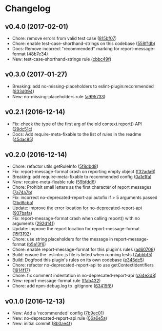 # Changelog

## v0.4.0 (2017-02-01)

* Chore: remove errors from valid test case ([815bf07](https://github.com/not-an-aardvark/eslint-plugin-eslint-plugin/commit/815bf073f8086e98eb57b31f3a60c8dd07f4a13b))
* Chore: enable test-case-shorthand-strings on this codebase ([558f1db](https://github.com/not-an-aardvark/eslint-plugin-eslint-plugin/commit/558f1dbc0635809e410b24b2e8be45fe9aa9b8e4))
* Docs: Remove incorrect "recommended" marking for report-message-format ([48b7e34](https://github.com/not-an-aardvark/eslint-plugin-eslint-plugin/commit/48b7e347f8346bf66b8169ac0ec5d78e77d43cb1))
* New: test-case-shorthand-strings rule ([cbbc49f](https://github.com/not-an-aardvark/eslint-plugin-eslint-plugin/commit/cbbc49f52ab447df68f340282ef821a44800e280))

## v0.3.0 (2017-01-27)

* Breaking: add no-missing-placeholders to eslint-plugin:recommended ([833d094](https://github.com/not-an-aardvark/eslint-plugin-eslint-plugin/commit/833d094a2b4ee4a9460264979b5a7a61d7182595))
* New: no-missing-placeholders rule ([a995733](https://github.com/not-an-aardvark/eslint-plugin-eslint-plugin/commit/a995733b0f3a555d946f7e8818396d0983fa8cc8))

## v0.2.1 (2016-12-14)

* Fix: check the type of the first arg of the old context.report() API ([29dc51c](https://github.com/not-an-aardvark/eslint-plugin-eslint-plugin/commit/29dc51c81749dd66d6d6b1861f307d8bd6947b89))
* Docs: Add require-meta-fixable to the list of rules in the readme ([45dac85](https://github.com/not-an-aardvark/eslint-plugin-eslint-plugin/commit/45dac8544547980a751532877c012c53b5e9224b))

## v0.2.0 (2016-12-14)

* Chore: refactor utils.getRuleInfo ([5f8dbd8](https://github.com/not-an-aardvark/eslint-plugin-eslint-plugin/commit/5f8dbd8a9a6eb4084081aef6adb543463d83474b))
* Fix: report-message-format crash on reporting empty object ([f32ada6](https://github.com/not-an-aardvark/eslint-plugin-eslint-plugin/commit/f32ada66623eb54385afcbf4516931ad94de0336))
* Breaking: add require-meta-fixable to recommended config ([0a1e1fa](https://github.com/not-an-aardvark/eslint-plugin-eslint-plugin/commit/0a1e1fa0fb24fdb2099a689f2cf47fc5ba98d832))
* New: require-meta-fixable rule ([59bfdd6](https://github.com/not-an-aardvark/eslint-plugin-eslint-plugin/commit/59bfdd62929d1b611f226e6b321a76ea69017154))
* Chore: Prohibit small letters as the first character of report messages ([7a74a7b](https://github.com/not-an-aardvark/eslint-plugin-eslint-plugin/commit/7a74a7b46680a9cf58c4b96da40e1d1a6ae5bcba))
* Fix: incorrect no-deprecated-report-api autofix if > 5 arguments passed ([2bd6cba](https://github.com/not-an-aardvark/eslint-plugin-eslint-plugin/commit/2bd6cba9209ea46eddbc33063c005b2586b96bd4))
* Update: improve the error location for no-deprecated-report-api ([937bafa](https://github.com/not-an-aardvark/eslint-plugin-eslint-plugin/commit/937bafa7710adb8e11c6f581485b44d367097f5f))
* Fix: report-message-format crash when calling report() with no arguments ([292d141](https://github.com/not-an-aardvark/eslint-plugin-eslint-plugin/commit/292d141ef7ef949ac0e92deeb70b9d836b65935a))
* Update: improve the report location for report-message-format ([15f3192](https://github.com/not-an-aardvark/eslint-plugin-eslint-plugin/commit/15f31929f23e163924f1e217e064eeac23de5276))
* Chore: use string placeholders for the message in report-message-format ([b5a13f6](https://github.com/not-an-aardvark/eslint-plugin-eslint-plugin/commit/b5a13f6699ba652ca3d44d459cdfcda3f8800443))
* Chore: enable report-message-format for this plugin's rules ([ad60708](https://github.com/not-an-aardvark/eslint-plugin-eslint-plugin/commit/ad607080d02736aa9b9aa46969ddd99b2a474dc6))
* Build: ensure the .eslintrc.js file is linted when running tests ([7abbbf5](https://github.com/not-an-aardvark/eslint-plugin-eslint-plugin/commit/7abbbf5db745861751f4bc0ac2202bd1b84328f1))
* Build: Dogfood this plugin's rules on its own codebase ([e345dc5](https://github.com/not-an-aardvark/eslint-plugin-eslint-plugin/commit/e345dc5670b343ef8dd1800aa84c096633a6f879))
* Chore: refactor no-deprecated-report-api to use getContextIdentifiers ([1914f17](https://github.com/not-an-aardvark/eslint-plugin-eslint-plugin/commit/1914f17cb5170c632a15d5c7e9bdc9fb19fd109b))
* Chore: fix comment indentation in no-deprecated-report-api ([c64e3d8](https://github.com/not-an-aardvark/eslint-plugin-eslint-plugin/commit/c64e3d86af82592fcb3b95500463dc69f9dc90df))
* New: report-message-format rule ([ffab432](https://github.com/not-an-aardvark/eslint-plugin-eslint-plugin/commit/ffab432d1351a2a3f759efc2a922d28e3cabdf90))
* Chore: add npm-debug.log to .gitignore ([63415f8](https://github.com/not-an-aardvark/eslint-plugin-eslint-plugin/commit/63415f899adc2bbddf8c1b9e4c78a02a78a9eec9))

## v0.1.0 (2016-12-13)

* New: Add a 'recommended' config ([7b9ec01](https://github.com/not-an-aardvark/eslint-plugin-eslint-plugin/commit/7b9ec012286f4c16af27e79db7e449916c56c3c6))
* New: no-deprecated-report-api rule ([06a6e5a](https://github.com/not-an-aardvark/eslint-plugin-eslint-plugin/commit/06a6e5ae81328ba37e8360ca5ad7498939059031))
* New: initial commit ([8b0ae4f](https://github.com/not-an-aardvark/eslint-plugin-eslint-plugin/commit/8b0ae4f30014e9526af02ecba518f5edfd38c2b9))


